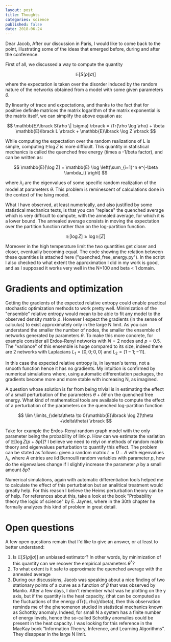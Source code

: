 ```yaml
---
layout: post
title: Thoughts
categories: science
published: false
date: 2018-06-24
---
```


Dear Jacob,
After our discussion in Paris, I would like to come back to the point, illustrating some of the ideas that emerged before, during and after the conference.

First of all, we discussed a way to compute the quantity

$$
\mathbb{E}\lbrack S(\rho \| \sigma) \rbrack
$$

where the expectation is taken over the disorder induced by the random nature of the networks obtained from a model with some given parameters $\theta$.

By linearity of trace and expectations, and thanks to the fact that for positive definite matrices the matrix logarithm of the matrix exponential is the matrix itself, we can simplify the above equation as:

$$
\mathbb{E}\lbrack S(\rho \| \sigma) \rbrack = \Tr{\rho \log \rho} + \beta \mathbb{E}\lbrack L \rbrack + \mathbb{E}\lbrack \log Z \rbrack
$$

While computing the expectation over the random realizations of L is simple, computing $\mathbb{E} \log Z$ is more difficult.
This quantity in statistical mechanics is called the quenched free energy (times a -1/beta factor), and can be written as:

$$
\mathbb{E}[\log Z] = \mathbb{E} \log  \left(\sum_{i=1}^n e^{-\beta \lambda_i} \right)
$$

where $\lambda_i$ are the eigenvalues of some specific random realization of the model at parameters $\theta$.
This problem is reminescent of calculations done in the context of the Ising model. 

What I have observed, at least numerically, and also justified by some statistical mechanics texts, is that you can "replace" the quenched average which is very difficult to compute, with the annealed average, for which it is a lower bound. The annealed average consists in moving the expectation over the partition function rather than on the log-partition function.

$$
\mathbb{E}[\log Z] \geq \log \mathbb{E}[Z]
$$

Moreover in the high temperature limit the two quantities get closer and closer, eventually becoming equal.
The code showing the relation between these quantities is attached here ("quenched_free_energy.py"). In the script I also checked to what extent the approximation I did in my work is good, and as I supposed it works very well in the N>100 and beta < 1 domain.

# Gradients and optimization
Getting the gradients of the expected relative entropy could enable practical stochastic optimization methods to work pretty well. Minimization of the "ensemble" relative entropy would mean to be able to fit any model to the observed density matrix $\rho$. 
However I expect the gradients (in the sense of calculus) to exist approximately only in the large N limit.
As you can understand the smaller the number of nodes, the smaller the ensemble of networks generated by parameters $\theta$.
To make this more concrete, for example consider all Erdos-Renyi networks with $N=2$ nodes and $p=0.5$. The "variance" of this ensemble is huge compared to its size, indeed there are 2 networks with Laplacians $L_1=[0,0; 0,0]$ and $L_2=[1 -1;-1 1]$.

In this case the expected relative entropy is, in layman's terms, not a smooth function hence it has no gradients.
My intuition is confirmed by numerical simulations where, using automatic differentiation packages, the gradients become more and more stable with increasing N, as imagined.

A question whose solution is far from being trivial is in estimating the effect of a small perturbation of the parameters $\theta + \delta\theta$ on the quenched free energy. 
What kind of mathematical tools are available to compute the effect of a perturbation of the parameters on the quenched log-partition function

$$
\lim \limits_{\delta\theta \to  0}\mathbb{E}\lbrack \log Z(\theta +\delta\theta) \rbrack
$$

Take for example the Erdos-Renyi random graph model with the only parameter being the probability of link $p$. How can we estimate the variation of 
$\mathbb{E}\lbrack \log Z(p +\delta p) \rbrack$?
I believe we need to relyi on methods of random matrix theory and eigenvalues perturbation to quantify this effect.
The problem can be stated as follows: given a random matrix $L=D-A$ with eigenvalues $\lambda_i$, where $A$ entries are iid Bernoulli random variables with parameter $p$, how do the eigenvalues change if I slightly increase the parameter $p$ by a small amount $\delta p$?

Numerical simulations, again with automatic differentiation tools helped me to calculate the effect of this perturbation but an analitical treatment would greatly help. For this reason I believe the Heims perturbation theory can be of help. For references about this, take a look at the book "Probability theory the logic of science" by E. Jaynes, where in the 30th chapter he formally analyzes this kind of problem in great detail.

# Open questions
A few open questions remain that I'd like to give an answer, or at least to better understand:
1. Is $\mathbb{E}\lbrack S(\rho \| \sigma) \rbrack$ an unbiased estimator? In other words, by minimization of this quantity can we recover the empirical parameters $\theta^*$?
2. To what extent is it safe to approximate the quenched average with the annealed average 
3. During our discussions, Jacob was speaking about a nice finding of two stationary points of a curve as a function of $\beta$ that was observed by Manlio. After a few days, I don't remember what was he plotting on the y axis, but if the quantity is the heat capacity, (that can be computed as the fluctuations of the energy dTr{L rho}/dbeta), then this observation reminds me of the phenomenon studied in statistical mechanics known as Schottky anomaly.
Indeed, for small N a system has a finite number of energy levels, hence the so-called Schottky anomalies could be present in the heat capacity. I was looking for this reference in the MacKay book "Information Theory, Inference, and Learning Algorithms". They disappear in the large N limit.
